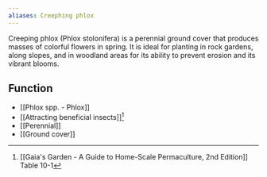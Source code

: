 ```yaml
---
aliases: Creephing phlox
---
```

Creeping phlox (Phlox stolonifera) is a perennial ground cover that produces masses of colorful flowers in spring. It is ideal for planting in rock gardens, along slopes, and in woodland areas for its ability to prevent erosion and its vibrant blooms.

## Function
- [[Phlox spp. - Phlox]]
- [[Attracting beneficial insects]][^1]
- [[Perennial]]
- [[Ground cover]]

[^1]: [[Gaia's Garden - A Guide to Home-Scale Permaculture, 2nd Edition]] Table 10-1